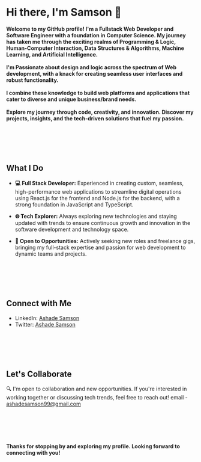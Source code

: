 # Hi there, I'm Samson 👋

**Welcome to my GitHub profile! I'm a Fullstack Web Developer and Software Engineer with a foundation in Computer Science. My journey has taken me through the exciting realms of Programming & Logic, Human-Computer Interaction, Data Structures & Algorithms, Machine Learning, and Artificial Intelligence.**
<br>
<br>
**I'm Passionate about design and logic across the spectrum of Web development, with a knack for creating seamless user interfaces and robust functionality.**
<br>
<br>
**I combine these knowledge to build web platforms and applications that cater to diverse and unique business/brand needs.**
<br>
<br>
**Explore my journey through code, creativity, and innovation. Discover my projects, insights, and the tech-driven solutions that fuel my passion.**

<br>
<br>
<br>
<br>

## What I Do

- **💻 Full Stack Developer:** Experienced in creating custom, seamless, high-performance web applications to streamline digital operations using React.js for the frontend and Node.js for the backend, with a strong foundation in JavaScript and TypeScript.

- **🌐 Tech Explorer:** Always exploring new technologies and staying updated with trends to ensure continuous growth and innovation in the software development and technology space.

- **💼 Open to Opportunities:** Actively seeking new roles and freelance gigs, bringing my full-stack expertise and passion for web development to dynamic teams and projects.

<br>
<br>
<br>
<br>

## Connect with Me

- LinkedIn: [Ashade Samson](https://linkedin.com/in/ashadesamson18)
- Twitter:  [Ashade Samson](https://twitter.com/Ashade__Samson)

<br>
<br>
<br>
<br>

## Let's Collaborate

🔍 I'm open to collaboration and new opportunities. If you're interested in working together or discussing tech trends, feel free to reach out! email - ashadesamson99@gmail.com

<br>
<br>
<br>
<br>


**Thanks for stopping by and exploring my profile. Looking forward to connecting with you!**



